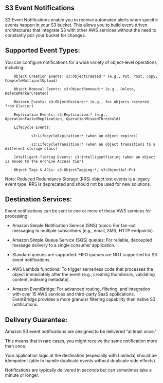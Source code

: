 ## S3 Event Notifications
S3 Event Notifications enable you to receive automated alerts when specific events happen in your S3 bucket. This allows you to build event-driven architectures that integrate S3 with other AWS services without the need to constantly poll your bucket for changes.

## Supported Event Types:
You can configure notifications for a wide variety of object-level operations, including:

        Object Creation Events: s3:ObjectCreated:* (e.g., Put, Post, Copy, CompleteMultipartUpload)

        Object Removal Events: s3:ObjectRemoved:* (e.g., Delete, DeleteMarkerCreated)

        Restore Events: s3:ObjectRestore:* (e.g., for objects restored from Glacier)

        Replication Events: s3:Replication:* (e.g., OperationFailedReplication, OperationMissedThreshold)

        Lifecycle Events:

                s3:LifecycleExpiration:* (when an object expires)

                s3:LifecycleTransition:* (when an object transitions to a different storage class)

        Intelligent-Tiering Events: s3:IntelligentTiering (when an object is moved to the Archive Access tier)

        Object Tags & ACLs: s3:ObjectTagging:*, s3:ObjectAcl:Put

Note: Reduced Redundancy Storage (RRS) object lost events is a legacy event type. RRS is deprecated and should not be used for new solutions.

## Destination Services:
Event notifications can be sent to one or more of these AWS services for processing:

- Amazon Simple Notification Service (SNS) topics: For fan-out messaging to multiple subscribers (e.g., email, SMS, HTTP endpoints).

- Amazon Simple Queue Service (SQS) queues: For reliable, decoupled message delivery to a single consumer application.

- Standard queues are supported. FIFO queues are NOT supported for S3 event notifications.

- AWS Lambda functions: To trigger serverless code that processes the object immediately after the event (e.g., creating thumbnails, validating content, indexing metadata).

- Amazon EventBridge: For advanced routing, filtering, and integration with over 15 AWS services and third-party SaaS applications. EventBridge provides a more granular filtering capability than native S3 notifications.

## Delivery Guarantee:
Amazon S3 event notifications are designed to be delivered "at least once."

This means that in rare cases, you might receive the same notification more than once.

Your application logic at the destination (especially with Lambda) should be idempotent (able to handle duplicate events without duplicate side effects).

Notifications are typically delivered in seconds but can sometimes take a minute or longer.